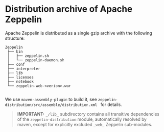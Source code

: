 <!---
 Licensed to the Apache Software Foundation (ASF) under one or more
 contributor license agreements.  See the NOTICE file distributed with
 this work for additional information regarding copyright ownership.
 The ASF licenses this file to You under the Apache License, Version 2.0
 (the "License"); you may not use this file except in compliance with
 the License.  You may obtain a copy of the License at

      http://www.apache.org/licenses/LICENSE-2.0

 Unless required by applicable law or agreed to in writing, software
 distributed under the License is distributed on an "AS IS" BASIS,
 WITHOUT WARRANTIES OR CONDITIONS OF ANY KIND, either express or implied.
 See the License for the specific language governing permissions and
 limitations under the License.
-->

# Distribution archive of Apache Zeppelin

Apache Zeppelin is distributed as a single gzip archive with the following structure:

```
Zeppelin
 ├── bin
 │   ├── zeppelin.sh
 │   └── zeppelin-daemon.sh
 ├── conf
 ├── interpreter
 ├── lib
 ├── licenses
 ├── notebook
 └── zeppelin-web-<verion>.war
 
```

We use `maven-assembly-plugin` to build it, see `zeppelin-distribution/src/assemble/distribution.xml ` for details.

>**IMPORTANT:** `_/lib_` subdirectory contains all transitive dependencies of the `zeppelin-distribution` module,
automatically resolved by maven, except for explicitly excluded `_web_` Zeppelin sub-modules.
